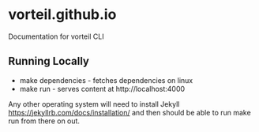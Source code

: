 # vorteil.github.io
Documentation for vorteil CLI

## Running Locally

* make dependencies - fetches dependencies on linux
* make run - serves content at http://localhost:4000

Any other operating system will need to install Jekyll https://jekyllrb.com/docs/installation/ and then should be able to run make run from there on out. 
